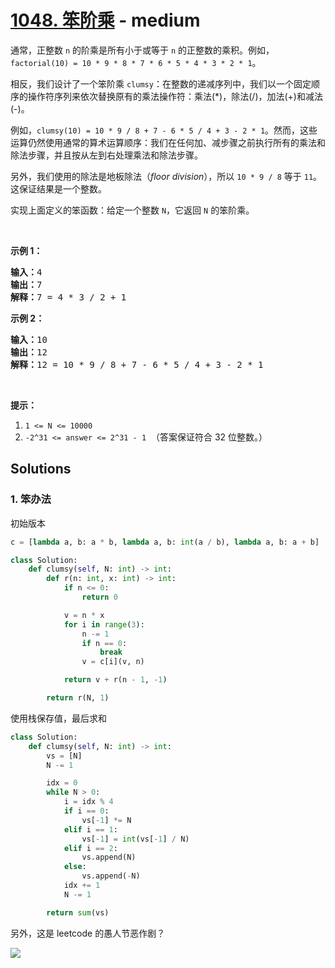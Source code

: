 # [1048. 笨阶乘](https://leetcode-cn.com/problems/clumsy-factorial/) - medium

<p>通常，正整数 <code>n</code> 的阶乘是所有小于或等于 <code>n</code> 的正整数的乘积。例如，<code>factorial(10) = 10 * 9 * 8 * 7 * 6 * 5 * 4 * 3 * 2 * 1</code>。</p>

<p>相反，我们设计了一个笨阶乘 <code>clumsy</code>：在整数的递减序列中，我们以一个固定顺序的操作符序列来依次替换原有的乘法操作符：乘法(*)，除法(/)，加法(+)和减法(-)。</p>

<p>例如，<code>clumsy(10) = 10 * 9 / 8 + 7 - 6 * 5 / 4 + 3 - 2 * 1</code>。然而，这些运算仍然使用通常的算术运算顺序：我们在任何加、减步骤之前执行所有的乘法和除法步骤，并且按从左到右处理乘法和除法步骤。</p>

<p>另外，我们使用的除法是地板除法（<em>floor division</em>），所以&nbsp;<code>10 * 9 / 8</code>&nbsp;等于&nbsp;<code>11</code>。这保证结果是一个整数。</p>

<p>实现上面定义的笨函数：给定一个整数 <code>N</code>，它返回 <code>N</code> 的笨阶乘。</p>

<p>&nbsp;</p>

<p><strong>示例 1：</strong></p>

<pre><strong>输入：</strong>4
<strong>输出：</strong>7
<strong>解释：</strong>7 = 4 * 3 / 2 + 1
</pre>

<p><strong>示例 2：</strong></p>

<pre><strong>输入：</strong>10
<strong>输出：</strong>12
<strong>解释：</strong>12 = 10 * 9 / 8 + 7 - 6 * 5 / 4 + 3 - 2 * 1
</pre>

<p>&nbsp;</p>

<p><strong>提示：</strong></p>

<ol>
	<li><code>1 &lt;= N &lt;= 10000</code></li>
	<li><code>-2^31 &lt;= answer &lt;= 2^31 - 1</code>&nbsp; （答案保证符合 32 位整数。）</li>
</ol>


## Solutions

### 1. 笨办法

初始版本

```py
c = [lambda a, b: a * b, lambda a, b: int(a / b), lambda a, b: a + b]

class Solution:
    def clumsy(self, N: int) -> int:
        def r(n: int, x: int) -> int:
            if n <= 0:
                return 0

            v = n * x
            for i in range(3):
                n -= 1
                if n == 0:
                    break
                v = c[i](v, n)

            return v + r(n - 1, -1)

        return r(N, 1)

```

使用栈保存值，最后求和

```py
class Solution:
    def clumsy(self, N: int) -> int:
        vs = [N]
        N -= 1

        idx = 0
        while N > 0:
            i = idx % 4
            if i == 0:
                vs[-1] *= N
            elif i == 1:
                vs[-1] = int(vs[-1] / N)
            elif i == 2:
                vs.append(N)
            else:
                vs.append(-N)
            idx += 1
            N -= 1

        return sum(vs)
```

另外，这是 leetcode 的愚人节恶作剧？

![](https://pic.eirture.cn/pics/Screen%20Shot%202021-04-01%20at%2010.37.49%20PM.png)